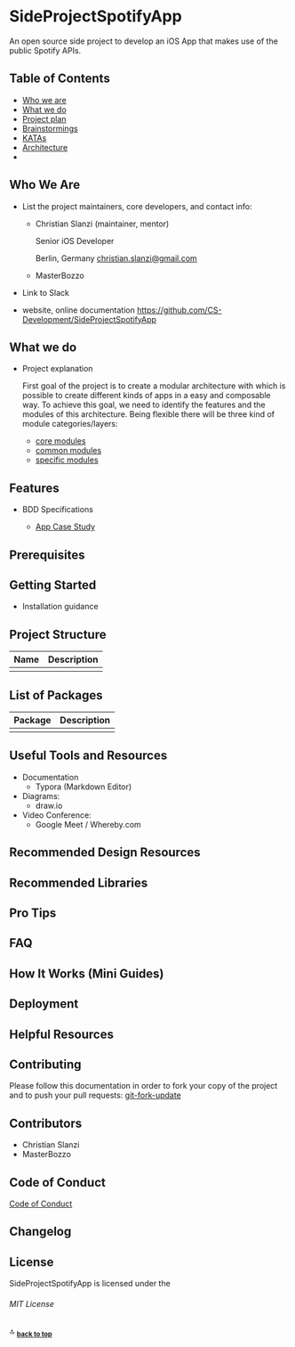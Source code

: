 # SideProjectSpotifyApp
An open source side project to develop an iOS App that makes use of the public Spotify APIs.



## Table of Contents

- [Who we are](#who-we-are)
- [What we do](#what-we-do)
- [Project plan](Docs/ProjectPlan/000_ProjectPlan.md)
- [Brainstormings](Docs/Brainstormings/000_Brainstormings.md)
- [KATAs](Docs/Katas/000_Katas.md)
- [Architecture](Docs/Architecture/000_Architecture.md)
- [](#)



## Who We Are

* List the project maintainers, core developers, and contact info:

  - Christian Slanzi (maintainer, mentor)

    Senior iOS Developer

    Berlin, Germany
    christian.slanzi@gmail.com

  - MasterBozzo
    

* Link to Slack
  

* website, online documentation
  https://github.com/CS-Development/SideProjectSpotifyApp 



## What we do

* Project explanation

  First goal of the project is to create a modular architecture with which is possible to create different kinds of apps in a easy and composable way. To achieve this goal, we need to identify the features and the modules of this architecture. Being flexible there will be three kind of module categories/layers: 

  - [core modules](Docs/Modules/000_CoreModules.md)
  - [common modules](Docs/Modules/001_CommonModules.md) 
  - [specific modules](Docs/Modules/002_SpecificModules.md)



## Features

* BDD Specifications 

  - [App Case Study](Docs/Specs/000_CaseStudy.md)

## Prerequisites



## Getting Started

* Installation guidance



## Project Structure

| Name | Description |
| ---- | ----------- |
|      |             |



## List of Packages

| Package | Description |
| ------- | ----------- |
|         |             |



## Useful Tools and Resources

- Documentation
  - Typora (Markdown Editor)
- Diagrams:
  - draw.io
- Video Conference:
  - Google Meet / Whereby.com 



## Recommended Design Resources



## Recommended Libraries



## Pro Tips



## FAQ



## How It Works (Mini Guides)



## Deployment



## Helpful Resources



## Contributing

Please follow this documentation in order to fork your copy of the project and to push your pull requests:
[git-fork-update](Docs/git-fork-update/gistfile1.md)



## Contributors

- Christian Slanzi
- MasterBozzo



## Code of Conduct

[Code of Conduct](./CODE_OF_CONDUCT.md)



## Changelog



## License  

SideProjectSpotifyApp is licensed under the

###### MIT License



:top: <sub>[**back to top**](#table-of-contents)</sub>

